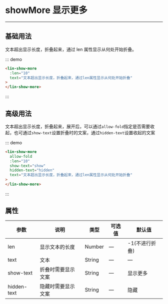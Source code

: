 # showMore 显示更多

---

## 基础用法

文本超出显示长度，折叠起来，通过 len 属性显示从何处开始折叠。

<div class="demo-block">
  <lin-show-more :len='10' text='文本超出显示长度，折叠起来，通过len属性显示从何处开始折叠。'>
  </lin-show-more>
</div>

::: demo

```html
<lin-show-more
  :len="10"
  text="文本超出显示长度，折叠起来，通过len属性显示从何处开始折叠"
>
</lin-show-more>
```

:::

## 高级用法

文本超出显示长度，折叠起来，展开后，可以通过`allow-fold`指定是否需要收起，也可通过`show-text`设置折叠时的文案，通过`hidden-text`设置收起的文案

<div class="demo-block">
  <lin-show-more 
    allow-fold 
    show-text='show'
    hidden-text='hidden'
    :len='10' 
    text='文本超出显示长度，折叠起来，展开后，可以通过 allowFold 指定是否需要收起'>
  </lin-show-more>
</div>

::: demo

```html
<lin-show-more
  allow-fold
  :len="10"
  show-text="show"
  hidden-text="hidden"
  text="文本超出显示长度，折叠起来，通过len属性显示从何处开始折叠"
>
</lin-show-more>
```

:::

## 属性

| 参数        | 说明               | 类型   | 可选值 | 默认值         |
| ----------- | ------------------ | ------ | ------ | -------------- |
| len         | 显示文本的长度     | Number | —      | -1(不进行折叠) |
| text        | 文本               | String | —      | —              |
| show-text   | 折叠时需要显示文案 | String | —      | 显示更多       |
| hidden-text | 隐藏时需要显示文案 | String | —      | 隐藏           |
